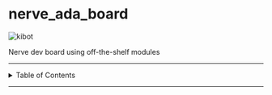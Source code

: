 # nerve_ada_board

![kibot](https://github.com/danielljeon/nerve_ada_board/actions/workflows/kibot.yaml/badge.svg)

Nerve dev board using off-the-shelf modules

---

<details markdown="1">
  <summary>Table of Contents</summary>

</details>

---
